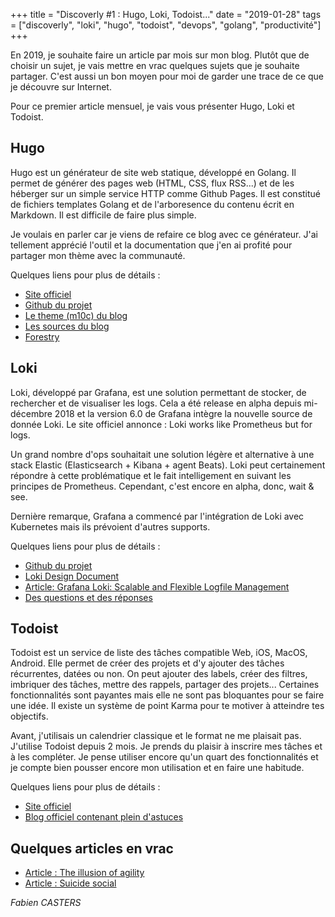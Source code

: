 +++
title = "Discoverly #1 : Hugo, Loki, Todoist..."
date = "2019-01-28"
tags = ["discoverly", "loki", "hugo", "todoist", "devops", "golang", "productivité"]
+++

En 2019, je souhaite faire un article par mois sur mon blog.
Plutôt que de choisir un sujet, je vais mettre en vrac quelques sujets que je souhaite partager.
C'est aussi un bon moyen pour moi de garder une trace de ce que je découvre sur Internet.

Pour ce premier article mensuel, je vais vous présenter Hugo, Loki et Todoist.

## Hugo

Hugo est un générateur de site web statique, développé en Golang.
Il permet de générer des pages web (HTML, CSS, flux RSS...) et de les héberger sur un simple service HTTP comme Github Pages.
Il est constitué de fichiers templates Golang et de l'arboresence du contenu écrit en Markdown.
Il est difficile de faire plus simple.

Je voulais en parler car je viens de refaire ce blog avec ce générateur.
J'ai tellement apprécié l'outil et la documentation que j'en ai profité pour partager mon thème avec la communauté.

Quelques liens pour plus de détails :

- [Site officiel](https://gohugo.io)
- [Github du projet](https://github.com/gohugoio/hugo)
- [Le theme (m10c) du blog](https://themes.gohugo.io/hugo-theme-m10c/)
- [Les sources du blog](https://github.com/vaga/hugo-theme-m10c)
- [Forestry](https://forestry.io/)

## Loki

Loki, développé par Grafana, est une solution permettant de stocker, de rechercher et de visualiser les logs.
Cela a été release en alpha depuis mi-décembre 2018 et la version 6.0 de Grafana intègre la nouvelle source de donnée Loki.
Le site officiel annonce : Loki works like Prometheus but for logs.

Un grand nombre d'ops souhaitait une solution légère et alternative à une stack Elastic (Elasticsearch + Kibana + agent Beats).
Loki peut certainement répondre à cette problématique et le fait intelligement en suivant les principes de Prometheus.
Cependant, c'est encore en alpha, donc, wait & see.

Dernière remarque, Grafana a commencé par l'intégration de Loki avec Kubernetes mais ils prévoient d'autres supports.

Quelques liens pour plus de détails :

- [Github du projet](https://github.com/grafana/loki)
- [Loki Design Document](https://docs.google.com/document/d/11tjK_lvp1-SVsFZjgOTr1vV3-q6vBAsZYIQ5ZeYBkyM/view)
- [Article: Grafana Loki: Scalable and Flexible Logfile Management](https://www.inovex.de/blog/grafana-loki/)
- [Des questions et des réponses](https://news.ycombinator.com/item?id=18668938)


## Todoist

Todoist est un service de liste des tâches compatible Web, iOS, MacOS, Android.
Elle permet de créer des projets et d'y ajouter des tâches récurrentes, datées ou non.
On peut ajouter des labels, créer des filtres, imbriquer des tâches, mettre des rappels, partager des projets...
Certaines fonctionnalités sont payantes mais elle ne sont pas bloquantes pour se faire une idée.
Il existe un système de point Karma pour te motiver à atteindre tes objectifs.

Avant, j'utilisais un calendrier classique et le format ne me plaisait pas.
J'utilise Todoist depuis 2 mois.
Je prends du plaisir à inscrire mes tâches et à les compléter.
Je pense utiliser encore qu'un quart des fonctionnalités et je compte bien pousser encore mon utilisation et en faire une habitude.

Quelques liens pour plus de détails :

- [Site officiel](https://todoist.com)
- [Blog officiel contenant plein d'astuces](https://doist.com/blog/)


## Quelques articles en vrac

- [Article : The illusion of agility](https://guntherverheyen.com/2019/01/07/the-illusion-of-agility-what-most-agile-transformations-end-up-delivering/)
- [Article : Suicide social](https://page42.org/suicide-social/)

*Fabien CASTERS*
